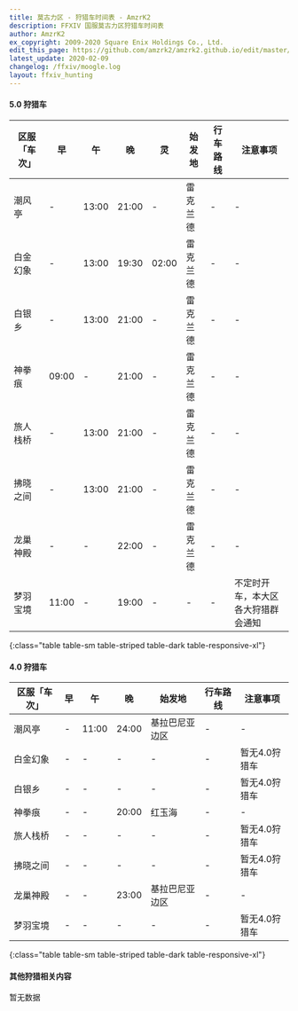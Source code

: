 ```yaml
---
title: 莫古力区 - 狩猎车时间表 - AmzrK2
description: FFXIV 国服莫古力区狩猎车时间表
author: AmzrK2
ex_copyright: 2009-2020 Square Enix Holdings Co., Ltd.
edit_this_page: https://github.com/amzrk2/amzrk2.github.io/edit/master/ffxiv/moogle.md
latest_update: 2020-02-09
changelog: /ffxiv/moogle.log
layout: ffxiv_hunting
---
```


#### 5.0 狩猎车

| 区服「车次」 | 早    | 午    | 晚    | 灵    | 始发地   | 行车路线 | 注意事项                           |
|--------------|-------|-------|-------|-------|----------|----------|------------------------------------|
| 潮风亭       | -     | 13:00 | 21:00 | -     | 雷克兰德 | -        | -                                  |
| 白金幻象     | -     | 13:00 | 19:30 | 02:00 | 雷克兰德 | -        | -                                  |
| 白银乡       | -     | 13:00 | 21:00 | -     | 雷克兰德 | -        | -                                  |
| 神拳痕       | 09:00 | -     | 21:00 | -     | 雷克兰德 | -        | -                                  |
| 旅人栈桥     | -     | 13:00 | 21:00 | -     | 雷克兰德 | -        | -                                  |
| 拂晓之间     | -     | 13:00 | 21:00 | -     | 雷克兰德 | -        | -                                  |
| 龙巢神殿     | -     | -     | 22:00 | -     | 雷克兰德 | -        | -                                  |
| 梦羽宝境     | 11:00 | -     | 19:00 | -     | -        | -        | 不定时开车，本大区各大狩猎群会通知 |
{:class="table table-sm table-striped table-dark table-responsive-xl"}

#### 4.0 狩猎车

| 区服「车次」 | 早 | 午    | 晚    | 始发地         | 行车路线 | 注意事项      |
|--------------|----|-------|-------|----------------|----------|---------------|
| 潮风亭       | -  | 11:00 | 24:00 | 基拉巴尼亚边区 | -        | -             |
| 白金幻象     | -  | -     | -     | -              | -        | 暂无4.0狩猎车 |
| 白银乡       | -  | -     | -     | -              | -        | 暂无4.0狩猎车 |
| 神拳痕       | -  | -     | 20:00 | 红玉海         | -        | -             |
| 旅人栈桥     | -  | -     | -     | -              | -        | 暂无4.0狩猎车 |
| 拂晓之间     | -  | -     | -     | -              | -        | 暂无4.0狩猎车 |
| 龙巢神殿     | -  | -     | 23:00 | 基拉巴尼亚边区 | -        | -             |
| 梦羽宝境     | -  | -     | -     | -              | -        | 暂无4.0狩猎车 |
{:class="table table-sm table-striped table-dark table-responsive-xl"}

#### 其他狩猎相关内容

暂无数据